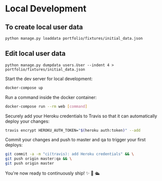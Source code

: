 # Local Development

## To create local user data

`python manage.py loaddata portfolio/fixtures/initial_data.json`

## Edit local user data

`python manage.py dumpdata users.User --indent 4 > portfolio/fixtures/initial_data.json`

Start the dev server for local development:
```bash
docker-compose up
```

Run a command inside the docker container:

```bash
docker-compose run --rm web [command]
```


Securely add your Heroku credentials to Travis so that it can automatically deploy your changes:

```bash
travis encrypt HEROKU_AUTH_TOKEN="$(heroku auth:token)" --add
```

Commit your changes and push to master and qa to trigger your first deploys:

```bash
git commit -a -m "ci(travis): add Heroku credentials" && \
git push origin master:qa && \
git push origin master
```

You're now ready to continuously ship! ✨ 💅 🛳
